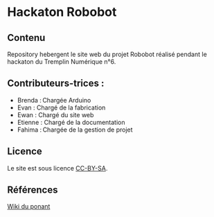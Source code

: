# Hackaton Robobot
 
## Contenu 

Repository hebergent le site web du projet Robobot réalisé pendant le hackaton du Tremplin Numérique n°6.

## Contributeurs-trices :

* Brenda : Chargée Arduino
* Evan : Chargé de la fabrication
* Ewan : Chargé du site web
* Etienne : Chargé de la documentation
* Fahima : Chargée de la gestion de projet

## Licence
Le site est sous licence [CC-BY-SA](https://creativecommons.org/licenses/by-sa/4.0/deed.fr).

## Références 
[Wiki du ponant](https://www.wiki.lesfabriquesduponant.net/index.php?title=Tutoriel_robotbot_arduino)

